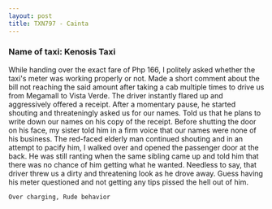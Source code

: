 ```yaml
---
layout: post
title: TXN797 - Cainta
---
```


### Name of taxi: Kenosis Taxi

While handing over the exact fare of Php 166, I politely asked whether the taxi's meter was working properly or not. Made a short comment about the bill not reaching the said amount after taking a cab multiple times to drive us from Megamall to Vista Verde. The driver instantly flared up and aggressively offered a receipt. After a momentary pause, he started shouting and threateningly asked us for our names. Told us that he plans to write down our names on his copy of the receipt. Before shutting the door on his face, my sister told him in a firm voice that our names were none of his business. The red-faced elderly man continued shouting and in an attempt to pacify him, I walked over and opened the passenger door at the back. He was still ranting when the same sibling came up and told him that there was no chance of him getting what he wanted. Needless to say, that driver threw us a dirty and threatening look as  he drove away. Guess having his meter questioned and not getting any tips pissed the hell out of him. 

```Over charging, Rude behavior```

